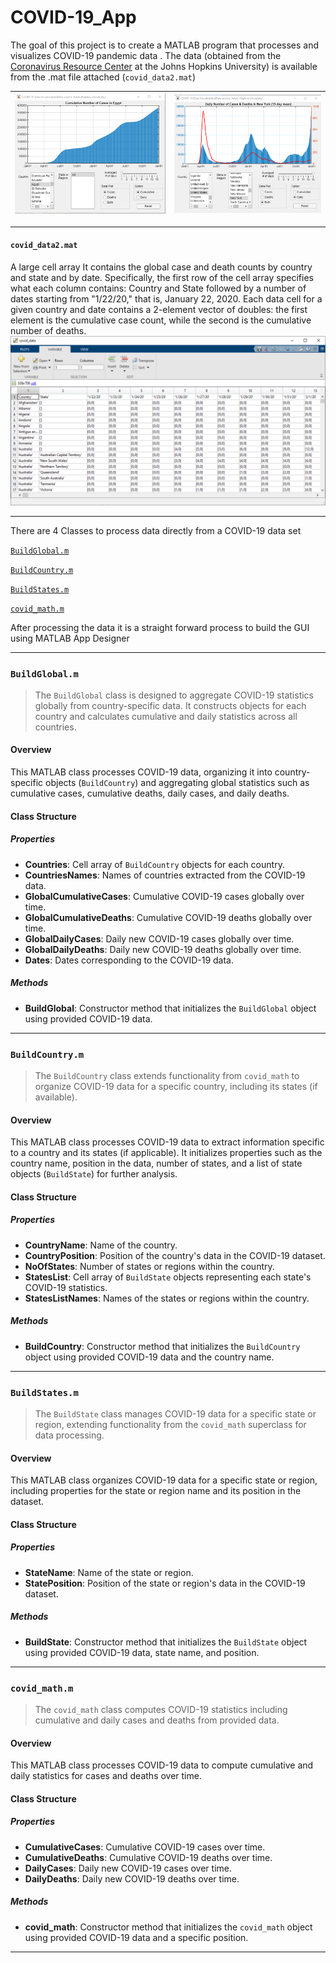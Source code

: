 # COVID-19_App

The goal of this project is to create a MATLAB program that processes and visualizes COVID-19 pandemic data . The data (obtained from the [Coronavirus Resource Center](https://coronavirus.jhu.edu/map.html) at the Johns Hopkins University) is available from the .mat file attached (`covid_data2.mat`)

| ![](https://raw.githubusercontent.com/4HMED-4YMN/COVID-19_App/main/Pasted%20image%2020240707155141.png) | ![](https://raw.githubusercontent.com/4HMED-4YMN/COVID-19_App/main/Pasted%20image%2020240707155104.png) |
| ------------------------------------ | ------------------------------------ |

---
#### `covid_data2.mat` 
A large cell array It contains the global case and death counts by country and state and by date. Specifically, the first row of the cell array specifies what each column contains: Country and State followed by a number of dates starting from "1/22/20," that is, January 22, 2020. Each data cell for a given country and date contains a 2-element vector of doubles: the first element is the cumulative case count, while the second is the cumulative number of deaths.
![](https://github.com/4HMED-4YMN/COVID-19_App/blob/main/Pasted%20image%2020240707154241.png?raw=true)

---
There are  4 Classes to process data directly from a COVID-19 data set

[`BuildGlobal.m`](#buildglobalm)

[`BuildCountry.m`](#buildcountrym)

[`BuildStates.m`](#buildstatesm)

[`covid_math.m`](#covid_mathm)

After processing the data it is a straight forward process to build the GUI using MATLAB  App Designer 

---
### `BuildGlobal.m` 
>The `BuildGlobal` class is designed to aggregate COVID-19 statistics globally from country-specific data. It constructs objects for each country and calculates cumulative and daily statistics across all countries.

#### Overview
This MATLAB class processes COVID-19 data, organizing it into country-specific objects (`BuildCountry`) and aggregating global statistics such as cumulative cases, cumulative deaths, daily cases, and daily deaths.

#### Class Structure
##### Properties

- **Countries**: Cell array of `BuildCountry` objects for each country.
- **CountriesNames**: Names of countries extracted from the COVID-19 data.
- **GlobalCumulativeCases**: Cumulative COVID-19 cases globally over time.
- **GlobalCumulativeDeaths**: Cumulative COVID-19 deaths globally over time.
- **GlobalDailyCases**: Daily new COVID-19 cases globally over time.
- **GlobalDailyDeaths**: Daily new COVID-19 deaths globally over time.
- **Dates**: Dates corresponding to the COVID-19 data.

##### Methods

- **BuildGlobal**: Constructor method that initializes the `BuildGlobal` object using provided COVID-19 data.

---
### `BuildCountry.m`
>The `BuildCountry` class extends functionality from `covid_math` to organize COVID-19 data for a specific country, including its states (if available).

#### Overview
This MATLAB class processes COVID-19 data to extract information specific to a country and its states (if applicable). It initializes properties such as the country name, position in the data, number of states, and a list of state objects (`BuildState`) for further analysis.

#### Class Structure

##### Properties

- **CountryName**: Name of the country.
- **CountryPosition**: Position of the country's data in the COVID-19 dataset.
- **NoOfStates**: Number of states or regions within the country.
- **StatesList**: Cell array of `BuildState` objects representing each state's COVID-19 statistics.
- **StatesListNames**: Names of the states or regions within the country.

##### Methods

- **BuildCountry**: Constructor method that initializes the `BuildCountry` object using provided COVID-19 data and the country name.

---
### `BuildStates.m`
>The `BuildState` class manages COVID-19 data for a specific state or region, extending functionality from the `covid_math` superclass for data processing.

#### Overview
This MATLAB class organizes COVID-19 data for a specific state or region, including properties for the state or region name and its position in the dataset.

#### Class Structure
##### Properties

- **StateName**: Name of the state or region.
- **StatePosition**: Position of the state or region's data in the COVID-19 dataset.

##### Methods

- **BuildState**: Constructor method that initializes the `BuildState` object using provided COVID-19 data, state name, and position.

---
### `covid_math.m`
>The `covid_math` class computes COVID-19 statistics including cumulative and daily cases and deaths from provided data.

#### Overview
This MATLAB class processes COVID-19 data to compute cumulative and daily statistics for cases and deaths over time.

#### Class Structure

##### Properties

- **CumulativeCases**: Cumulative COVID-19 cases over time.
- **CumulativeDeaths**: Cumulative COVID-19 deaths over time.
- **DailyCases**: Daily new COVID-19 cases over time.
- **DailyDeaths**: Daily new COVID-19 deaths over time.

##### Methods

- **covid_math**: Constructor method that initializes the `covid_math` object using provided COVID-19 data and a specific position.

---
